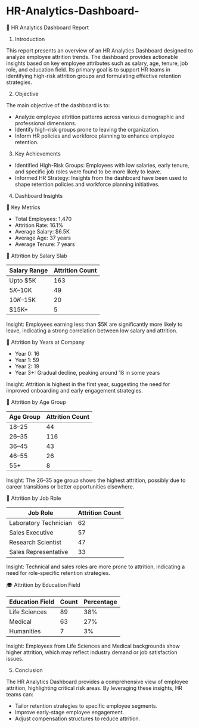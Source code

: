# HR-Analytics-Dashboard-


📘 HR Analytics Dashboard Report

1. Introduction

This report presents an overview of an HR Analytics Dashboard designed to analyze employee attrition trends. The dashboard provides actionable insights based on key employee attributes such as salary, age, tenure, job role, and education field. Its primary goal is to support HR teams in identifying high-risk attrition groups and formulating effective retention strategies.

2. Objective

The main objective of the dashboard is to:
- Analyze employee attrition patterns across various demographic and professional dimensions.
- Identify high-risk groups prone to leaving the organization.
- Inform HR policies and workforce planning to enhance employee retention.

3. Key Achievements

- Identified High-Risk Groups: Employees with low salaries, early tenure, and specific job roles were found to be more likely to leave.
- Informed HR Strategy: Insights from the dashboard have been used to shape retention policies and workforce planning initiatives.

4. Dashboard Insights

🔢 Key Metrics
- Total Employees: 1,470
- Attrition Rate: 16.1%
- Average Salary: $6.5K
- Average Age: 37 years
- Average Tenure: 7 years

💸 Attrition by Salary Slab

| Salary Range   | Attrition Count |
|----------------|------------------|
| Upto $5K       | 163              |
| $5K–$10K       | 49               |
| $10K–$15K      | 20               |
| $15K+          | 5                |

Insight: Employees earning less than $5K are significantly more likely to leave, indicating a strong correlation between low salary and attrition.

📆 Attrition by Years at Company

- Year 0: 16
- Year 1: 59
- Year 2: 19
- Year 3+: Gradual decline, peaking around 18 in some years

Insight: Attrition is highest in the first year, suggesting the need for improved onboarding and early engagement strategies.

👵 Attrition by Age Group

| Age Group | Attrition Count |
|-----------|------------------|
| 18–25     | 44               |
| 26–35     | 116              |
| 36–45     | 43               |
| 46–55     | 26               |
| 55+       | 8                |

Insight: The 26–35 age group shows the highest attrition, possibly due to career transitions or better opportunities elsewhere.

👔 Attrition by Job Role

| Job Role              | Attrition Count |
|-----------------------|------------------|
| Laboratory Technician | 62               |
| Sales Executive       | 57               |
| Research Scientist    | 47               |
| Sales Representative  | 33               |

Insight: Technical and sales roles are more prone to attrition, indicating a need for role-specific retention strategies.

🎓 Attrition by Education Field

| Education Field | Count | Percentage |
|-----------------|-------|------------|
| Life Sciences   | 89    | 38%        |
| Medical         | 63    | 27%        |
| Humanities      | 7     | 3%         |

Insight: Employees from Life Sciences and Medical backgrounds show higher attrition, which may reflect industry demand or job satisfaction issues.

5. Conclusion

The HR Analytics Dashboard provides a comprehensive view of employee attrition, highlighting critical risk areas. By leveraging these insights, HR teams can:
- Tailor retention strategies to specific employee segments.
- Improve early-stage employee engagement.
- Adjust compensation structures to reduce attrition.
